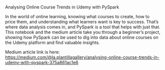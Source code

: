 Analysing Online Course Trends in Udemy with PySpark

In the world of online learning, knowing what courses to create, how to price them, and understanding what learners want is key to success. That’s where data analysis comes in, and PySpark is a tool that helps with just that. This notebook and the medium article take you through a beginner’s project, showing how PySpark can be used to dig into data about online courses on the Udemy platform and find valuable insights.

Medium article link is here: https://medium.com/@la.plantillagallery/analysing-online-course-trends-in-udemy-with-pyspark-375a861ac1e6
